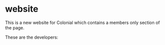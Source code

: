 # website
This is a new website for Colonial which contains a members only section of the page.

These are the developers:
